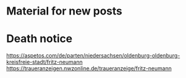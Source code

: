 Material for new posts
======================

# Death notice
https://aspetos.com/de/parten/niedersachsen/oldenburg-oldenburg-kreisfreie-stadt/fritz-neumann
https://traueranzeigen.nwzonline.de/traueranzeige/fritz-neumann

